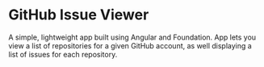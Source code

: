 # GitHub Issue Viewer

A simple, lightweight app built using Angular and Foundation. App lets you view a list of repositories for a given GitHub account, as well displaying a list of issues for each repository.
